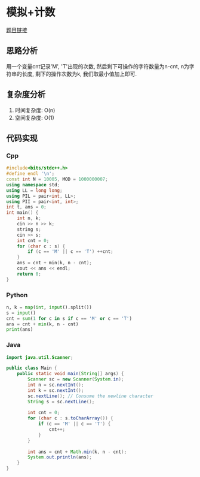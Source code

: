 # 模拟+计数
[题目链接](https://kamacoder.com/problempage.php?pid=1275)
## 思路分析
用一个变量cnt记录'M', 'T'出现的次数, 然后剩下可操作的字符数量为n-cnt, n为字符串的长度, 剩下的操作次数为k, 我们取最小值加上即可.
## 复杂度分析
1. 时间复杂度: O(n)
2. 空间复杂度: O(1)
## 代码实现
### Cpp
``` cpp
#include<bits/stdc++.h>
#define endl '\n';
const int N = 10005, MOD = 1000000007;
using namespace std;
using LL = long long;
using PIL = pair<int, LL>;
using PII = pair<int, int>;
int t, ans = 0;
int main() {
    int n, k;
    cin >> n >> k;
    string s;
    cin >> s;
    int cnt = 0;
    for (char c : s) {
        if (c == 'M' || c == 'T') ++cnt;
    }
    ans = cnt + min(k, n - cnt);
    cout << ans << endl;
    return 0;
}
```
### Python
``` python
n, k = map(int, input().split())
s = input()
cnt = sum(1 for c in s if c == 'M' or c == 'T')
ans = cnt + min(k, n - cnt)
print(ans)
```
### Java
``` java
import java.util.Scanner;

public class Main {
    public static void main(String[] args) {
        Scanner sc = new Scanner(System.in);
        int n = sc.nextInt();
        int k = sc.nextInt();
        sc.nextLine(); // Consume the newline character
        String s = sc.nextLine();
        
        int cnt = 0;
        for (char c : s.toCharArray()) {
            if (c == 'M' || c == 'T') {
                cnt++;
            }
        }
        
        int ans = cnt + Math.min(k, n - cnt);
        System.out.println(ans);
    }
}
```